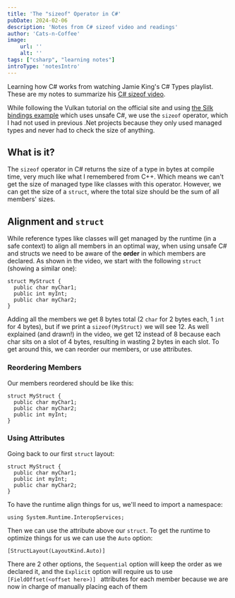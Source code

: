 ```yaml
---
title: 'The "sizeof" Operator in C#'
pubDate: 2024-02-06
description: 'Notes from C# sizeof video and readings'
author: 'Cats-n-Coffee'
image:
    url: ''
    alt: ''
tags: ["csharp", "learning notes"]
introType: 'notesIntro'
---
```


Learning how C# works from watching Jamie King's C# Types playlist. These are my notes to summarize his [C# sizeof video](https://www.youtube.com/watch?v=fYIv22BUCK8&list=PLRwVmtr-pp07XP8UBiUJ0cyORVCmCgkdA&index=36&pp=iAQB).

While following the Vulkan tutorial on the official site and using [the Silk bindings example](https://github.com/dfkeenan/SilkVulkanTutorial) which uses unsafe C#, we use the `sizeof` operator, which I had not used in previous .Net projects because they only used managed types and never had to check the size of anything. 

## What is it?
The `sizeof` operator in C# returns the size of a type in bytes at compile time, very much like what I remembered from C++. Which means we can't get the size of managed type like classes with this operator. However, we can get the size of a `struct`, where the total size should be the sum of all members' sizes.

## Alignment and `struct`
While reference types like classes will get managed by the runtime (in a safe context) to align all members in an optimal way, when using unsafe C# and structs we need to be aware of the **order** in which members are declared.
As shown in the video, we start with the following `struct` (showing a similar one):
```
struct MyStruct {
  public char myChar1;
  public int myInt;
  public char myChar2;
}
```

Adding all the members we get 8 bytes total (2 `char` for 2 bytes each, 1 `int` for 4 bytes), but if we print a `sizeof(MyStruct)` we will see 12. 
As well explained (and drawn!) in the video, we get 12 instead of 8 because each char sits on a slot of 4 bytes, resulting in wasting 2 bytes in each slot. To get around this, we can reorder our members, or use attributes.

### Reordering Members
Our members reordered should be like this:
```
struct MyStruct {
  public char myChar1;
  public char myChar2;
  public int myInt;
}
```

### Using Attributes
Going back to our first `struct` layout:
```
struct MyStruct {
  public char myChar1;
  public int myInt;
  public char myChar2;
}
```

To have the runtime align things for us, we'll need to import a namespace:
```
using System.Runtime.InteropServices;
```

Then we can use the attribute above our `struct`. To get the runtime to optimize things for us we can use the `Auto` option:
```
[StructLayout(LayoutKind.Auto)]
```
There are 2 other options, the `Sequential` option will keep the order as we declared it, and the `Explicit` option will require us to use `[FieldOffset(<offset here>)] ` attributes for each member because we are now in charge of manually placing each of them